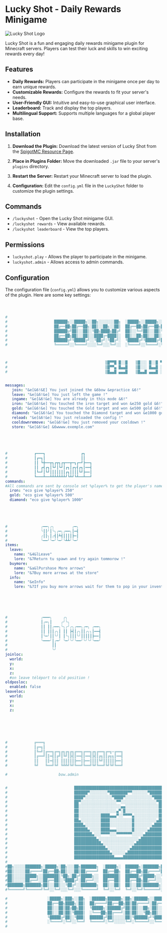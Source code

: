 # Lucky Shot - Daily Rewards Minigame

![Lucky Shot Logo]([https://your-logo-url.com/logo.png](https://www.spigotmc.org/attachments/bowcosmetics-jpg.685623/))

Lucky Shot is a fun and engaging daily rewards minigame plugin for Minecraft servers. Players can test their luck and skills to win exciting rewards every day!

## Features

- **Daily Rewards:** Players can participate in the minigame once per day to earn unique rewards.
- **Customizable Rewards:** Configure the rewards to fit your server's needs.
- **User-Friendly GUI:** Intuitive and easy-to-use graphical user interface.
- **Leaderboard:** Track and display the top players.
- **Multilingual Support:** Supports multiple languages for a global player base.

## Installation

1. **Download the Plugin:**
   Download the latest version of Lucky Shot from the [SpigotMC Resource Page](https://www.spigotmc.org/resources/lucky-shot-daily-rewards-minigame.100111/).

2. **Place in Plugins Folder:**
   Move the downloaded `.jar` file to your server's `plugins` directory.

3. **Restart the Server:**
   Restart your Minecraft server to load the plugin.

4. **Configuration:**
   Edit the `config.yml` file in the `LuckyShot` folder to customize the plugin settings.

## Commands

- `/luckyshot` - Open the Lucky Shot minigame GUI.
- `/luckyshot rewards` - View available rewards.
- `/luckyshot leaderboard` - View the top players.

## Permissions

- `luckyshot.play` - Allows the player to participate in the minigame.
- `luckyshot.admin` - Allows access to admin commands.

## Configuration

The configuration file (`config.yml`) allows you to customize various aspects of the plugin. Here are some key settings:

```yaml



#
#                     ██████╗░░█████╗░░██╗░░░░░░░██╗  ░█████╗░░█████╗░░██████╗███╗░░░███╗███████╗████████╗██╗░█████╗░░██████╗
#                     ██╔══██╗██╔══██╗░██║░░██╗░░██║  ██╔══██╗██╔══██╗██╔════╝████╗░████║██╔════╝╚══██╔══╝██║██╔══██╗██╔════╝
#                     ██████╦╝██║░░██║░╚██╗████╗██╔╝  ██║░░╚═╝██║░░██║╚█████╗░██╔████╔██║█████╗░░░░░██║░░░██║██║░░╚═╝╚█████╗░
#                     ██╔══██╗██║░░██║░░████╔═████║░  ██║░░██╗██║░░██║░╚═══██╗██║╚██╔╝██║██╔══╝░░░░░██║░░░██║██║░░██╗░╚═══██╗
#                     ██████╦╝╚█████╔╝░░╚██╔╝░╚██╔╝░  ╚█████╔╝╚█████╔╝██████╔╝██║░╚═╝░██║███████╗░░░██║░░░██║╚█████╔╝██████╔╝
#                     ╚═════╝░░╚════╝░░░░╚═╝░░░╚═╝░░  ░╚════╝░░╚════╝░╚═════╝░╚═╝░░░░░╚═╝╚══════╝░░░╚═╝░░░╚═╝░╚════╝░╚═════╝░



#                                            ▒█▀▀█ █░░█ 　 ▒█░░░ █░░█ ▀▀█▀▀ █▀▀█ ░▀░ █▀▀█ 
#                                            ▒█▀▀▄ █▄▄█ 　 ▒█░░░ █▄▄█ ░░█░░ █▄▄▀ ▀█▀ █▄▄█ 
#                                            ▒█▄▄█ ▄▄▄█ 　 ▒█▄▄█ ▄▄▄█ ░░▀░░ ▀░▀▀ ▀▀▀ ▀░░▀


messages:
   join: "&e[&6!&E] You just joined the &6bow &epractice &6!"
   leave: "&e[&6!&e] You just left the game !"
   ingame: "&e[&6!&e] You are already in this mode &6!"
   iron: "&e[&6!&e] You touched the iron target and won &e250 gold &6!"
   gold: "&e[&6!&e] You touched the Gold target and won &e500 gold &6!"
   diamond: "&e[&6!&e] You touched the Diamond target and won &e1000 gold &6!"
   reload: "&e[&6!&e] You just reloaded the config !"
   cooldownremove: "&e[&6!&e] You just removed your cooldown !"
   store: "&e[&6!&e] &6wwww.exemple.com"
   




#            ┏━━━┓                ┏┓
#            ┃┏━┓┃                ┃┃
#            ┃┃ ┗╋━━┳┓┏┳┓┏┳━━┳━┓┏━┛┣━━┓
#            ┃┃ ┏┫┏┓┃┗┛┃┗┛┃┏┓┃┏┓┫┏┓┃━━┫
#            ┃┗━┛┃┗┛┃┃┃┃┃┃┃┏┓┃┃┃┃┗┛┣━━┃
#            ┗━━━┻━━┻┻┻┻┻┻┻┛┗┻┛┗┻━━┻━━┛
commands:
#All commands are sent by console set %player% to get the player's name
  iron: "eco give %player% 250"
  gold: "eco give %player% 500"
  diamond: "eco give %player% 1000"
   




#               ╭━━╮╭╮        ╭━╮
#               ╰┃┃╯┃╰╮╭━╮╭━━╮┃━┫
#               ╭┃┃╮┃╭┫┃┻┫┃┃┃┃┣━┃
#               ╰━━╯╰━╯╰━╯╰┻┻╯╰━╯
items:
  leave: 
    name: "&4&lLeave"
    lore: "&7Return tu spawn and try again tommorow !"
  buymore:
    name: "&a&lPurshase More arrows"
    lore: "&7Buy more arrows at the store"
  info:
    name: "&eInfo"
    lore: "&7If you buy more arrows wait for them to pop in your inventory"






#               ╭━━━╮     ╭╮
#               ┃╭━╮┃    ╭╯╰╮
#               ┃┃ ┃┃╭━━╮╰╮╭╯╭╮╭━━╮╭━╮ ╭━━╮
#               ┃┃ ┃┃┃╭╮┃ ┃┃ ┣┫┃╭╮┃┃╭╮╮┃━━┫
#               ┃╰━╯┃┃╰╯┃ ┃╰╮┃┃┃╰╯┃┃┃┃┃┣━━┃
#               ╰━━━╯┃╭━╯ ╰━╯╰╯╰━━╯╰╯╰╯╰━━╯
#                    ┃┃
#                    ╰╯
joinloc:
  world:
  y:
  x:
  z:
  #on leave téléport to old position !
oldposloc:
  enabled: false
leaveloc:
  world:
  y:
  x:
  z:
  
  
  
  
  
  
#            ╔═══╗
#            ║╔═╗║
#            ║╚═╝║╔══╗╔═╗╔╗╔╗╔╗╔══╗╔══╗╔╗╔══╗╔═╗─╔══╗
#            ║╔══╝║║═╣║╔╝║╚╝║╠╣║══╣║══╣╠╣║╔╗║║╔╗╗║══╣
#            ║║   ║║═╣║║ ║║║║║║╠══║╠══║║║║╚╝║║║║║╠══║
#            ╚╝   ╚══╝╚╝ ╚╩╩╝╚╝╚══╝╚══╝╚╝╚══╝╚╝╚╝╚══╝

#                       bow.admin


#                              ████████████████████████████████████████
#                              ██████▀░░░░░░░░▀████████▀▀░░░░░░░▀██████
#                              ████▀░░░░░░░░░░░░▀████▀░░░░░░░░░░░░▀████
#                              ██▀░░░░░░░░░░░░░░░░▀▀░░░░░░░░░░░░░░░░▀██
#                              ██░░░░░░░░░░░░░░░░░░░▄▄░░░░░░░░░░░░░░░██
#                              ██░░░░░░░░░░░░░░░░░▄▀░█░░░░░░░░░░░░░░░██    
#                              ██░░░░░░░░░░████▄▄▄▀░░▀▀▀▀▄░░░░░░░░░░░██
#                              ██▄░░░░░░░░░████░░░░░░░░░░█░░░░░░░░░░▄██
#                              ████▄░░░░░░░████░░░░░░░░░░█░░░░░░░░▄████
#                              ██████▄░░░░░████▄▄▄░░░░░░░█░░░░░░▄██████
#                              ████████▄░░░▀▀▀▀░░░▀▀▀▀▀▀▀░░░░░▄████████
#                              ██████████▄░░░░░░░░░░░░░░░░░░▄██████████
#                              ████████████▄░░░░░░░░░░░░░░▄████████████
#                              ██████████████▄░░░░░░░░░░▄██████████████
#                              ████████████████▄░░░░░░▄████████████████
#                              ██████████████████▄▄▄▄██████████████████
#
#██╗░░░░░███████╗░█████╗░██╗░░░██╗███████╗  ░█████╗░  ██████╗░███████╗██╗░░░██╗██╗███████╗░██╗░░░░░░░██╗                                                                                                          
#██║░░░░░██╔════╝██╔══██╗██║░░░██║██╔════╝  ██╔══██╗  ██╔══██╗██╔════╝██║░░░██║██║██╔════╝░██║░░██╗░░██║            
#██║░░░░░█████╗░░███████║╚██╗░██╔╝█████╗░░  ███████║  ██████╔╝█████╗░░╚██╗░██╔╝██║█████╗░░░╚██╗████╗██╔╝            
#██║░░░░░██╔══╝░░██╔══██║░╚████╔╝░██╔══╝░░  ██╔══██║  ██╔══██╗██╔══╝░░░╚████╔╝░██║██╔══╝░░░░████╔═████║░
#███████╗███████╗██║░░██║░░╚██╔╝░░███████╗  ██║░░██║  ██║░░██║███████╗░░╚██╔╝░░██║███████╗░░╚██╔╝░╚██╔╝░   
#╚══════╝╚══════╝╚═╝░░╚═╝░░░╚═╝░░░╚══════╝  ╚═╝░░╚═╝  ╚═╝░░╚═╝╚══════╝░░░╚═╝░░░╚═╝╚══════╝░░░╚═╝░░░╚═╝░░

#                  ░█████╗░███╗░░██╗  ░██████╗██████╗░██╗░██████╗░░█████╗░████████╗
#                  ██╔══██╗████╗░██║  ██╔════╝██╔══██╗██║██╔════╝░██╔══██╗╚══██╔══╝
#                  ██║░░██║██╔██╗██║  ╚█████╗░██████╔╝██║██║░░██╗░██║░░██║░░░██║░░░
#                  ██║░░██║██║╚████║  ░╚═══██╗██╔═══╝░██║██║░░╚██╗██║░░██║░░░██║░░░
#                  ╚█████╔╝██║░╚███║  ██████╔╝██║░░░░░██║╚██████╔╝╚█████╔╝░░░██║░░░
#                  ░╚════╝░╚═╝░░╚══╝  ╚═════╝░╚═╝░░░░░╚═╝░╚═════╝░░╚════╝░░░░╚═╝░░░                                                                                                             
#

